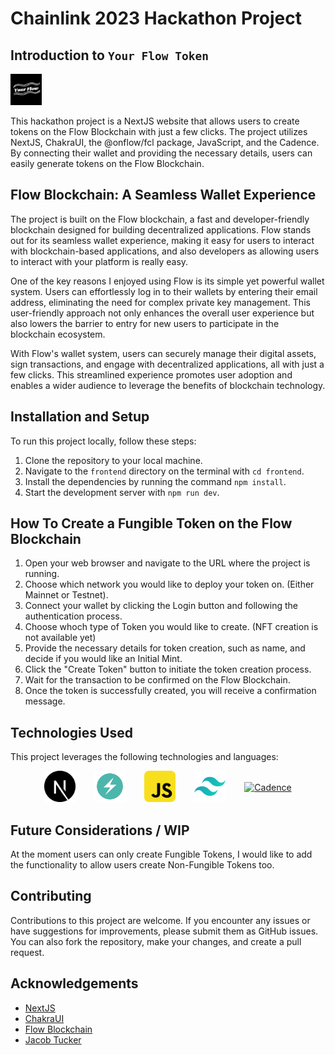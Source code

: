 # Chainlink 2023 Hackathon Project

## Introduction to `Your Flow Token`

<img src="./images/yourflow-logo2.svg" alt="YourFlowToken" width="50px" style="margin-right: 30px;">

This hackathon project is a NextJS website that allows users to create tokens on the Flow Blockchain with just a few clicks. The project utilizes NextJS, ChakraUI, the @onflow/fcl package, JavaScript, and the Cadence. By connecting their wallet and providing the necessary details, users can easily generate tokens on the Flow Blockchain.

## Flow Blockchain: A Seamless Wallet Experience

The project is built on the Flow blockchain, a fast and developer-friendly blockchain designed for building decentralized applications. Flow stands out for its seamless wallet experience, making it easy for users to interact with blockchain-based applications, and also developers as allowing users to interact with your platform is really easy.

One of the key reasons I enjoyed using Flow is its simple yet powerful wallet system. Users can effortlessly log in to their wallets by entering their email address, eliminating the need for complex private key management. This user-friendly approach not only enhances the overall user experience but also lowers the barrier to entry for new users to participate in the blockchain ecosystem.

With Flow's wallet system, users can securely manage their digital assets, sign transactions, and engage with decentralized applications, all with just a few clicks. This streamlined experience promotes user adoption and enables a wider audience to leverage the benefits of blockchain technology.

## Installation and Setup

To run this project locally, follow these steps:

1. Clone the repository to your local machine.
2. Navigate to the `frontend` directory on the terminal with `cd frontend`.
3. Install the dependencies by running the command `npm install`.
4. Start the development server with `npm run dev`.

## How To Create a Fungible Token on the Flow Blockchain

1. Open your web browser and navigate to the URL where the project is running.
2. Choose which network you would like to deploy your token on. (Either Mainnet or Testnet).
3. Connect your wallet by clicking the Login button and following the authentication process.
4. Choose whoch type of Token you would like to create. (NFT creation is not available yet)
5. Provide the necessary details for token creation, such as name, and decide if you would like an Initial Mint.
6. Click the "Create Token" button to initiate the token creation process.
7. Wait for the transaction to be confirmed on the Flow Blockchain.
8. Once the token is successfully created, you will receive a confirmation message.

## Technologies Used

This project leverages the following technologies and languages:

<div style="display: flex; justify-content: center; align-items: center;">
  <a href="https://nextjs.org/" target="_blank" rel="noopener noreferrer">
    <img src="./images/nextjs.svg" alt="NextJS" width="50px" style="margin-right: 30px;">
  </a>
  <a href="https://chakra-ui.com/" target="_blank" rel="noopener noreferrer">
    <img src="./images/chakraUI.svg" alt="ChakraUI" width="50px" style="margin-right: 30px;">
  </a>
  <a href="https://developer.mozilla.org/en-US/docs/Web/JavaScript" target="_blank" rel="noopener noreferrer">
    <img src="./images/js.svg" alt="JavaScript" width="50px" style="margin-right: 30px;">
  </a>
  <a href="https://tailwindcss.com/" target="_blank" rel="noopener noreferrer">
    <img src="./images/tailwindcss.svg" alt="TailwindCSS" width="50px" style="margin-right: 30px;">
  </a>
  <a href="https://flow.com/" target="_blank" rel="noopener noreferrer">
    <img src="https://cryptologos.cc/logos/flow-flow-logo.svg?v=025" alt="Cadence" width="50px">
  </a>
</div>

## Future Considerations / WIP

At the moment users can only create Fungible Tokens, I would like to add the functionality to allow users create Non-Fungible Tokens too.

## Contributing

Contributions to this project are welcome. If you encounter any issues or have suggestions for improvements, please submit them as GitHub issues. You can also fork the repository, make your changes, and create a pull request.

## Acknowledgements

- [NextJS](https://nextjs.org/)
- [ChakraUI](https://chakra-ui.com/)
- [Flow Blockchain](https://flow.com/)
- [Jacob Tucker](https://www.youtube.com/@jacobmtucker)
